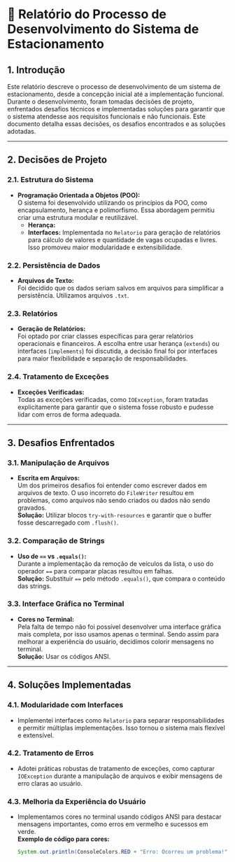 # 📝 Relatório do Processo de Desenvolvimento do Sistema de Estacionamento

## **1. Introdução**
Este relatório descreve o processo de desenvolvimento de um sistema de estacionamento, desde a concepção inicial até a implementação funcional. Durante o desenvolvimento, foram tomadas decisões de projeto, enfrentados desafios técnicos e implementadas soluções para garantir que o sistema atendesse aos requisitos funcionais e não funcionais. Este documento detalha essas decisões, os desafios encontrados e as soluções adotadas.

---

## **2. Decisões de Projeto**

### **2.1. Estrutura do Sistema**
- **Programação Orientada a Objetos (POO):**  
  O sistema foi desenvolvido utilizando os princípios da POO, como encapsulamento, herança e polimorfismo. Essa abordagem permitiu criar uma estrutura modular e reutilizável.
  - **Herança:** 
  - **Interfaces:** Implementada no `Relatorio` para geração de relatórios para cálculo de valores e quantidade de vagas ocupadas e livres. Isso promoveu maior modularidade e extensibilidade.

### **2.2. Persistência de Dados**
- **Arquivos de Texto:**  
  Foi decidido que os dados seriam salvos em arquivos para simplificar a persistência. Utilizamos arquivos `.txt`.

### **2.3. Relatórios**
- **Geração de Relatórios:**  
  Foi optado por criar classes específicas para gerar relatórios operacionais e financeiros. A escolha entre usar herança (`extends`) ou interfaces (`implements`) foi discutida, a decisão final foi por interfaces para maior flexibilidade e separação de responsabilidades.

### **2.4. Tratamento de Exceções**
- **Exceções Verificadas:**  
  Todas as exceções verificadas, como `IOException`, foram tratadas explicitamente para garantir que o sistema fosse robusto e pudesse lidar com erros de forma adequada.

---

## **3. Desafios Enfrentados**

### **3.1. Manipulação de Arquivos**
- **Escrita em Arquivos:**  
  Um dos primeiros desafios foi entender como escrever dados em arquivos de texto. O uso incorreto do `FileWriter` resultou em problemas, como arquivos não sendo criados ou dados não sendo gravados.  
  **Solução:** Utilizar blocos `try-with-resources` e garantir que o buffer fosse descarregado com `.flush()`.

### **3.2. Comparação de Strings**
- **Uso de `==` vs `.equals()`:**  
  Durante a implementação da remoção de veículos da lista, o uso do operador `==` para comparar placas resultou em falhas.  
  **Solução:** Substituir `==` pelo método `.equals()`, que compara o conteúdo das strings.

### **3.3. Interface Gráfica no Terminal**
- **Cores no Terminal:**  
    Pela falta de tempo não foi possível desenvolver uma interface gráfica mais completa, por isso usamos apenas o terminal. Sendo assim para melhorar a experiência do usuário, decidimos colorir mensagens no terminal.  
  **Solução:** Usar os códigos ANSI.

---

## **4. Soluções Implementadas**

### **4.1. Modularidade com Interfaces**
- Implementei interfaces como `Relatorio` para separar responsabilidades e permitir múltiplas implementações. Isso tornou o sistema mais flexível e extensível.

### **4.2. Tratamento de Erros**
- Adotei práticas robustas de tratamento de exceções, como capturar `IOException` durante a manipulação de arquivos e exibir mensagens de erro claras ao usuário.

### **4.3. Melhoria da Experiência do Usuário**
- Implementamos cores no terminal usando códigos ANSI para destacar mensagens importantes, como erros em vermelho e sucessos em verde.  
  **Exemplo de código para cores:**
  ```java
  System.out.println(ConsoleColors.RED + "Erro: Ocorreu um problema!" + ConsoleColors.RESET);